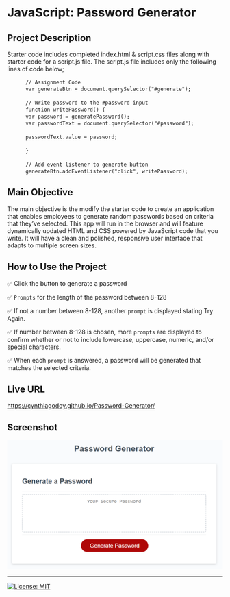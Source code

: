 # JavaScript: Password Generator

## Project Description

Starter code includes completed index.html & script.css files along with starter code for a script.js file. The script.js file includes only the following lines of code below;

          // Assignment Code
          var generateBtn = document.querySelector("#generate");

          // Write password to the #password input
          function writePassword() {
          var password = generatePassword();
          var passwordText = document.querySelector("#password");

          passwordText.value = password;

          }

          // Add event listener to generate button
          generateBtn.addEventListener("click", writePassword);

## Main Objective

The main objective is the modify the starter code to create an application that enables employees to generate random passwords based on criteria that they’ve selected. This app will run in the browser and will feature dynamically updated HTML and CSS powered by JavaScript code that you write. It will have a clean and polished, responsive user interface that adapts to multiple screen sizes.

## How to Use the Project

✅ Click the button to generate a password

✅ `Prompts` for the length of the password between 8-128

✅ If not a number between 8-128, another `prompt` is displayed stating Try Again.

✅ If number between 8-128 is chosen, more `prompts` are displayed to confirm whether or not to include lowercase, uppercase, numeric, and/or special characters.

✅ When each `prompt` is answered, a password will be generated that matches the selected criteria.

## Live URL
https://cynthiagodoy.github.io/Password-Generator/

## Screenshot
![](images/PasswordGenerator.PNG)

- - -
[![License: MIT](https://img.shields.io/badge/License-MIT-yellow.svg)](https://opensource.org/licenses/MIT)

